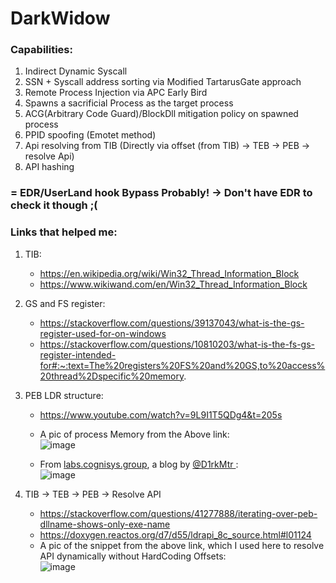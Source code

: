 # DarkWidow

### Capabilities:
1. Indirect Dynamic Syscall
2. SSN + Syscall address sorting via Modified TartarusGate approach
3. Remote Process Injection via APC Early Bird
4. Spawns a sacrificial Process as the target process
5. ACG(Arbitrary Code Guard)/BlockDll mitigation policy on spawned process
6. PPID spoofing (Emotet method)
7. Api resolving from TIB (Directly via offset (from TIB) -> TEB -> PEB -> resolve Api)
8. API hashing

### = EDR/UserLand hook Bypass Probably! -> Don't have EDR to check it though ;(


### Links that helped me:
1. TIB:
   - https://en.wikipedia.org/wiki/Win32_Thread_Information_Block
   - https://www.wikiwand.com/en/Win32_Thread_Information_Block
2. GS and FS register:
   - https://stackoverflow.com/questions/39137043/what-is-the-gs-register-used-for-on-windows
   - https://stackoverflow.com/questions/10810203/what-is-the-fs-gs-register-intended-for#:~:text=The%20registers%20FS%20and%20GS,to%20access%20thread%2Dspecific%20memory.
3. PEB LDR structure: 
   - https://www.youtube.com/watch?v=9L9I1T5QDg4&t=205s
   - A pic of process Memory from the Above link:\
   ![image](https://github.com/reveng007/DarkWidow/assets/61424547/df32d679-e2e7-44cd-9291-3246cb86ef4f)

   - From [labs.cognisys.group](https://labs.cognisys.group/posts/Combining-Indirect-Dynamic-Syscalls-and-API-Hashing/#retrieving-apis-base-address), a blog by [@D1rkMtr
](https://twitter.com/D1rkMtr):\
   ![image](https://github.com/reveng007/DarkWidow/assets/61424547/dad91491-4ab2-481a-90a5-7842816507da)

4. TIB -> TEB -> PEB -> Resolve API
   - https://stackoverflow.com/questions/41277888/iterating-over-peb-dllname-shows-only-exe-name
   - https://doxygen.reactos.org/d7/d55/ldrapi_8c_source.html#l01124
   - A pic of the snippet from the above link, which I used here to resolve API dynamically without HardCoding Offsets:\
     ![image](https://github.com/reveng007/DarkWidow/assets/61424547/9aa9f990-e6fc-419d-87f0-c058c7ba61a2)

